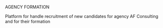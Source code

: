 AGENCY FORMATION

Platform for handle recruitment of new candidates for agency AF Consulting and for their formation
